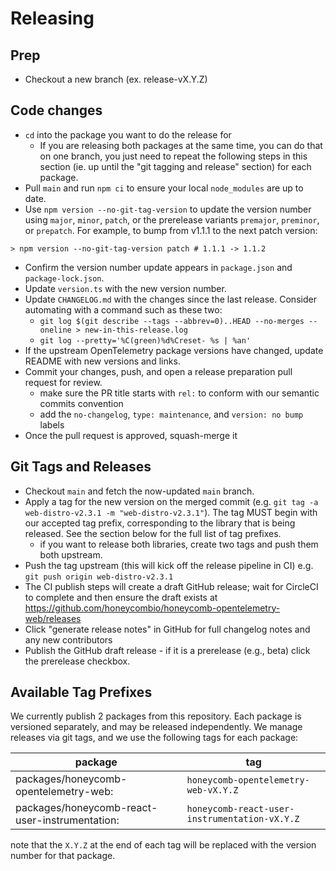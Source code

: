 # Releasing

## Prep
- Checkout a new branch (ex. release-vX.Y.Z)

## Code changes
- `cd` into the package you want to do the release for
  - If you are releasing both packages at the same time, you can do that on one branch, you just need to repeat the following steps in this section (ie. up until the "git tagging and release" section) for each package.
- Pull `main` and run `npm ci` to ensure your local `node_modules` are up to date.
- Use `npm version --no-git-tag-version` to update the version number using `major`, `minor`, `patch`, or the prerelease variants `premajor`, `preminor`, or `prepatch`.
  For example, to bump from v1.1.1 to the next patch version:

```shell
> npm version --no-git-tag-version patch # 1.1.1 -> 1.1.2
```

- Confirm the version number update appears in `package.json` and `package-lock.json`.
- Update `version.ts` with the new version number.
- Update `CHANGELOG.md` with the changes since the last release. Consider automating with a command such as these two:
  - `git log $(git describe --tags --abbrev=0)..HEAD --no-merges --oneline > new-in-this-release.log`
  - `git log --pretty='%C(green)%d%Creset- %s | %an'`
- If the upstream OpenTelemetry package versions have changed, update README with new versions and links.
- Commit your changes, push, and open a release preparation pull request for review.
  - make sure the PR title starts with `rel:` to conform with our semantic commits convention
  - add the `no-changelog`, `type: maintenance`, and `version: no bump` labels
- Once the pull request is approved, squash-merge it

## Git Tags and Releases
- Checkout `main` and fetch the now-updated `main` branch.
- Apply a tag for the new version on the merged commit (e.g. `git tag -a web-distro-v2.3.1 -m "web-distro-v2.3.1"`). The tag MUST begin with our accepted tag prefix, corresponding to the library that is being released. See the section below for the full list of tag prefixes.
  - if you want to release both libraries, create two tags and push them both upstream.
- Push the tag upstream (this will kick off the release pipeline in CI) e.g. `git push origin web-distro-v2.3.1`
- The CI publish steps will create a draft GitHub release; wait for CircleCI to complete and then ensure the draft exists at https://github.com/honeycombio/honeycomb-opentelemetry-web/releases
- Click "generate release notes" in GitHub for full changelog notes and any new contributors
- Publish the GitHub draft release - if it is a prerelease (e.g., beta) click the prerelease checkbox.

## Available Tag Prefixes
We currently publish 2 packages from this repository. Each package is versioned separately, and may be released independently. We manage releases via git tags, and we use the following tags for each package:

| package                                        | tag                                           |
|------------------------------------------------|-----------------------------------------------|
| packages/honeycomb-opentelemetry-web:          | `honeycomb-opentelemetry-web-vX.Y.Z`          |
| packages/honeycomb-react-user-instrumentation: | `honeycomb-react-user-instrumentation-vX.Y.Z` |

note that the `X.Y.Z` at the end of each tag will be replaced with the version number for that package.
